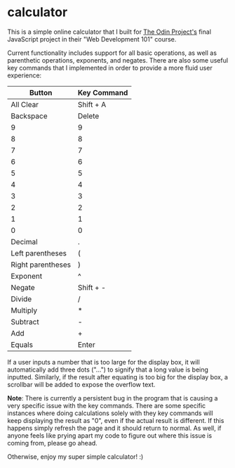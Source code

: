 # calculator
This is a simple online calculator that I built for [The Odin Project's](https://www.theodinproject.com/dashboard) final JavaScript project in their "Web Development 101" course.

Current functionality includes support for all basic operations, as well as parenthetic operations, exponents, and negates. There are also some useful key commands that I implemented in order to provide a more fluid user experience:

**Button**	      | **Key Command**
----------------- | ---------------
All Clear  		  | Shift + A
Backspace  		  | Delete
9		   		  | 9
8		   		  | 8
7		   		  | 7
6		  		  | 6
5		   		  | 5
4			      | 4
3		  		  | 3
2		   		  | 2
1		   		  | 1
0		   		  | 0
Decimal    		  | .
Left parentheses  | (
Right parentheses | )
Exponent          | ^
Negate 			  | Shift + -
Divide 			  | /
Multiply 		  | *
Subtract 		  | -
Add 			  | +
Equals 			  | Enter

If a user inputs a number that is too large for the display box, it will automatically add three dots ("...") to signify that a long value is being inputted. Similarly, if the result after equating is too big for the display box, a scrollbar will be added to expose the overflow text.

**Note**: There is currently a persistent bug in the program that is causing a very specific issue with the key commands. There are some specific instances where doing calculations solely with they key commands will keep displaying the result as "0", even if the actual result is different. If this happens simply refresh the page and it should return to normal. As well, if anyone feels like prying apart my code to figure out where this issue is coming from, please go ahead. 

Otherwise, enjoy my super simple calculator! :)